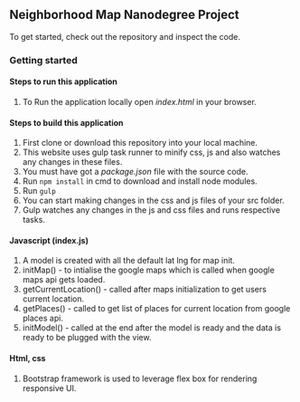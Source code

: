 ## Neighborhood Map Nanodegree Project

To get started, check out the repository and inspect the code.

### Getting started

#### Steps to run this application

1. To Run the application locally open _index.html_ in your browser.

#### Steps to build this application

1. First clone or download this repository into your local machine.
2. This website uses gulp task runner to minify css, js and also watches any changes in these files.
3. You must have got a _package.json_ file with the source code.
4. Run `npm install` in cmd to download and install node modules.
5. Run `gulp`
6. You can start making changes in the css and js files of your src folder.
7. Gulp watches any changes in the js and css files and runs respective tasks.

#### Javascript (index.js)

1. A model is created with all the default lat lng for map init.
2. initMap() - to intialise the google maps which is called when google maps api gets loaded.
3. getCurrentLocation() - called after maps initialization to get users current location.
4. getPlaces() - called to get list of places for current location from google places api.
5. initModel() - called at the end after the model is ready and the data is ready to be plugged with the view.

#### Html, css

1. Bootstrap framework is used to leverage flex box for rendering responsive UI.
